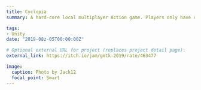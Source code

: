 ```yaml
---
title: Cyclopia
summary: A hard-core local multiplayer Action game. Players only have orthognal view but have to bounce off incoming bullets like [Genji](https://www.google.com/url?sa=t&rct=j&q=&esrc=s&source=web&cd=4&cad=rja&uact=8&ved=2ahUKEwjwuuyC4_LjAhXPB80KHUkeDa0QtwIwA3oECAIQAQ&url=https%3A%2F%2Fplayoverwatch.com%2Fen-us%2Fheroes%2Fgenji%2F&usg=AOvVaw34_vR6Zvn62ixWXkIKO7sR). Submitted to [GMTK 2019](https://itch.io/jam/gmtk-2019/) for theme "Only one".

tags:
- Unity
date: "2019-08z-05T00:00:00Z"

# Optional external URL for project (replaces project detail page).
external_link: https://itch.io/jam/gmtk-2019/rate/463477

image:
  caption: Photo by Jack12
  focal_point: Smart
---
```

